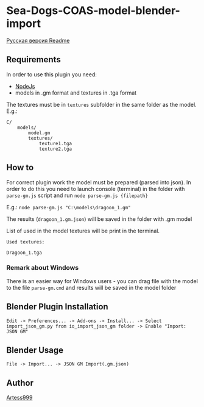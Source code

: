 # Sea-Dogs-COAS-model-blender-import

[Русская версия Readme](https://github.com/storm-devs/storm-engine/blob/develop/tools/blender-gm-import/README_RUS.md)

## Requirements

In order to use this plugin you need:

- [NodeJs](https://nodejs.org/en/)
- models in .gm format and textures in .tga format

The textures must be in ``textures`` subfolder in the same folder as the model.
E.g.:
```
C/
    models/
        model.gm
        textures/
            texture1.tga
            texture2.tga
```

## How to
For correct plugin work the model must be prepared (parsed into json).
In order to do this you need to launch console (terminal) in the folder with ``parse-gm.js`` script and run
``node parse-gm.js {filepath}``

E.g.:
``node parse-gm.js "C:\models\dragoon_1.gm"``

The results (``dragoon_1.gm.json``) will be saved in the folder with .gm model 

List of used in the model textures will be print in the terminal.
```
Used textures: 

Dragoon_1.tga
```

### Remark about Windows
There is an easier way for Windows users -
you can drag file with the model to the file ``parse-gm.cmd`` and results will be saved in the model folder

## Blender Plugin Installation
```
Edit -> Preferences... -> Add-ons -> Install... -> Select import_json_gm.py from io_import_json_gm folder -> Enable "Import: JSON GM"
```

## Blender Usage
```
File -> Import... -> JSON GM Import(.gm.json)
```

## Author

[Artess999](https://github.com/Artess999)


